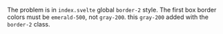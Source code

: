 The problem is in `index.svelte` global `border-2` style. The first box border colors must be `emerald-500`, not `gray-200`. this `gray-200` added with the `border-2` class.
